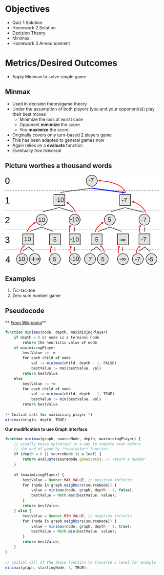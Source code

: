 # Objectives

* Quiz 1 Solution
* Homework 2 Solution
* Decision Theory
* Minimax
* Homework 3 Announcement

# Metrics/Desired Outcomes

* Apply Minimax to solve simple game

## Minmax

* Used in decision theory/game theory
* Under the assumption of both players (you and your opponent(s)) play their best moves
    * Minimize the loss at worst case
    * Opponent **minimize** the score
    * You **maximize** the score
* Originally covers only turn-based 2 players game
* This has been adapted to general games now
* Again relies on a **evaluate** function
* Eventually *tree traversal*

## Picture worthes a thousand words

![Minimax graph](minimax-example.png)

## Examples

1. Tic-tac-toe
2. Zero sum number game

## Pseudocode

** [From Wikipedia](https://en.wikipedia.org/wiki/Minimax)**
```js
function minimax(node, depth, maximizingPlayer)
    if depth = 0 or node is a terminal node
        return the heuristic value of node
    if maximizingPlayer
        bestValue := -∞
        for each child of node
            val := minimax(child, depth - 1, FALSE)
            bestValue := max(bestValue, val)
        return bestValue
    else
        bestValue := +∞
        for each child of node
            val := minimax(child, depth - 1, TRUE)
            bestValue := min(bestValue, val)
        return bestValue

(* Initial call for maximizing player *)
minimax(origin, depth, TRUE)
```

**Our modification to use Graph interface**
```js
function minimax(graph, sourceNode, depth, maximizingPlayer) {
    // usually being optimized in a way to compute even before
    // the end of game by **evaluate** function
    if (depth = 0 || sourceNode is a leaf) {
        return evaluate(soureNode.gameState); // return a number
    }
    
    if (maximizingPlayer) {
        bestValue = Number.MAX_VALUE; // positive infinite
        for (node in graph.neighbors(sourceNode)) {
            value = minimax(node, graph, depth - 1, false);
            bestValue = Math.max(bestValue, value);
        }
        return bestValue;
    } else {
        bestValue = Number.MIN_VALUE; // negative infinite
        for (node in graph.neighbors(sourceNode)) {
            value = minimax(node, graph, depth - 1, true);
            bestValue = Math.min(bestValue, value);
        }
        return bestValue;
    }
}

// initial call of the above function to traverse 3 level for example
minimax(graph, startingNode, 3, TRUE); 
```